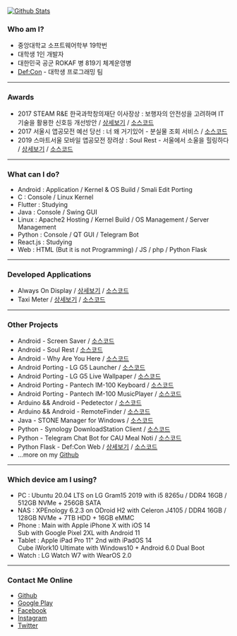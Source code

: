 [![Github Stats](https://github-readme-stats.vercel.app/api?username=yymin1022&count_private=true&theme=dark)](https://github.com/anuraghazra/github-readme-stats)

<h3>Who am I?</h3>
<ul>
  <li>중앙대학교 소프트웨어학부 19학번</li>
  <li>대학생 1인 개발자</li>
  <li>대한민국 공군 ROKAF 병 819기 체계운영병</li>
  <li><a href="https://defcon.or.kr" target="_sub">Def:Con</a> - 대학생 프로그래밍 팀</li>
</ul>

<hr/>

<h3>Awards</h3>
<ul>
  <li>2017 STEAM R&E 한국과학창의재단 이사장상 : 보행자의 안전성을 고려하며 IT기술을 활용한 신호등 개선방안 / <a href="https://steam.kofac.re.kr/?p=11978" target="_sub">상세보기</a> / <a href="https://github.com/yymin1022/Pedetector" target="_sub">소스코드</a></li>
  <li>2017 서울시 앱공모전 예선 당선 : 너 왜 거기있어 - 분실물 조회 서비스 / <a href="https://github.com/yymin1022/WhyAreYouHere" target="_sub">소스코드</a></li>
  <li>2019 스마트서울 모바일 앱공모전 장려상 : Soul Rest - 서울에서 소울을 힐링하다 / <a href="https://www.seoulappcontest.org/web/info/winnerView.do?idx=110&year=2019&type=win" target="_sub">상세보기</a> / <a href="https://github.com/yymin1022/SeoulHealing" target="_sub">소스코드</a></li>
</ul>

<hr/>

<h3>What can I do?</h3>
<ul>
  <li>Android : Application / Kernel & OS Build / Smali Edit Porting</li>
  <li>C : Console / Linux Kernel</li>
  <li>Flutter : Studying</li>
  <li>Java : Console / Swing GUI</li>
  <li>Linux : Apache2 Hosting / Kernel Build / OS Management / Server Management</li>
  <li>Python : Console / QT GUI / Telegram Bot</li>
  <li>React.js : Studying</li>
  <li>Web : HTML (But it is not Programming) / JS / php / Python Flask</li>
</ul>

<hr/>

<h3>Developed Applications</h3>
<ul>
  <li>Always On Display / <a href="https://app.defcon.or.kr/download-always-on-display" target="_sub">상세보기</a> / <a href="https://github.com/yymin1022/AlwaysOnDisplay" target="_sub">소스코드</a></li>
  <li>Taxi Meter / <a href="https://app.defcon.or.kr/download-taxi-meter" target="_sub">상세보기</a> / <a href="https://github.com/yymin1022/Taxi-Meter" target="_sub">소스코드</a></li>
</ul>

<hr/>

<h3>Other Projects</h3>
<ul>
  <li>Android - Screen Saver / <a href="https://github.com/yymin1022/ScreenSaver" target="_sub">소스코드</a></li>
  <li>Android - Soul Rest / <a href="https://github.com/yymin1022/SeoulHealing" target="_sub">소스코드</a></li>
  <li>Android - Why Are You Here / <a href="https://github.com/yymin1022/WhyAreYouHere" target="_sub">소스코드</a></li>
  <li>Android Porting - LG G5 Launcher / <a href="https://github.com/yymin1022/G5_Launcher" target="_sub">소스코드</a></li>
  <li>Android Porting - LG G5 Live Wallpaper / <a href="https://github.com/yymin1022/G5_LiveWallpapers" target="_sub">소스코드</a></li>
  <li>Android Porting - Pantech IM-100 Keyboard / <a href="https://github.com/yymin1022/IM-100_Keyboard" target="_sub">소스코드</a></li>
  <li>Android Porting - Pantech IM-100 MusicPlayer / <a href="https://github.com/yymin1022/IM-100_Music" target="_sub">소스코드</a></li>
  <li>Arduino && Android - Pedetector / <a href="https://github.com/yymin1022/Pedetector" target="_sub">소스코드</a></li>
  <li>Arduino && Android - RemoteFinder / <a href="https://github.com/yymin1022/RemoteFinder" target="_sub">소스코드</a></li>
  <li>Java - STONE Manager for Windows / <a href="https://github.com/yymin1022/StoneManager_JAVA" target="_sub">소스코드</a></li>
  <li>Python - Synology DownloadStation Client / <a href="https://github.com/yymin1022/Synology_DownloadStation_Client" target="_sub">소스코드</a></li>
  <li>Python - Telegram Chat Bot for CAU Meal Noti / <a href="https://github.com/yymin1022/CAU_Meal_Bot_Telegram" target="_sub">소스코드</a></li>
  <li>Python Flask - Def:Con Web / <a href="https://defcon.or.kr" target="_sub">상세보기</a> / <a href="https://github.com/yymin1022/DefCon_Server" target="_sub">소스코드</a></li>
  <li>...more on my <a href="https://github.com/yymin1022" target="_sub">Github</a></li>
</ul>

<hr/>

<h3>Which device am I using?</h3>
<ul>
  <li>PC : Ubuntu 20.04 LTS on LG Gram15 2019 with i5 8265u / DDR4 16GB / 512GB NVMe + 256GB SATA</li>
  <li>NAS : XPEnology 6.2.3 on ODroid H2 with Celeron J4105 / DDR4 16GB / 128GB NVMe + 7TB HDD + 16GB eMMC</li>
  <li>Phone : Main with Apple iPhone X with iOS 14<br/>
  Sub with Google Pixel 2XL with Android 11</li>
  <li>Tablet : Apple iPad Pro 11" 2nd with iPadOS 14<br/>
  Cube iWork10 Ultimate with Windows10 + Android 6.0 Dual Boot</li>
  <li>Watch : LG Watch W7 with WearOS 2.0</li>
</ul>

<hr/>

<h3>Contact Me Online</h3>
<ul>
  <li><a href="https://github.com/yymin1022" target="_sub">Github</a></li>
  <li><a href="https://play.google.com/store/apps/developer?id=Dev.+LR" target="_sub">Google Play</a></li>
  <li><a href="https://www.facebook.com/profile.php?id=100007285635473" target="_sub">Facebook</a></li>
  <li><a href="https://instagram.com/useful_min" target="_sub">Instagram</a></li>
  <li><a href="https://twitter.com/yymin1022" target="_sub">Twitter</a></li>
</ul>
